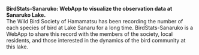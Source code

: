 <b>BirdStats-Sanaruko: WebApp to visualize the observation data at Sanaruko Lake.</b>
<br>The Wild Bird Society of Hamamatsu has been recording the number of each species of bird at Lake Sanaru for a long time. BirdStats-Sanaruko is a WebApp to share this record with the members of the society, local residents, and those interested in the dynamics of the bird community at this lake.